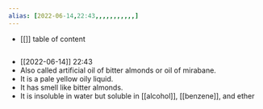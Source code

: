 ```yaml
---
alias: [2022-06-14,22:43,,,,,,,,,,,]
---
```

- [[]]
table of content
```toc
```

- [[2022-06-14]] 22:43
- Also called artificial oil of bitter almonds or oil of mirabane.
- It is a pale yellow oily liquid.
- It has smell like bitter almonds.
- It is insoluble in water but soluble in [[alcohol]], [[benzene]], and ether